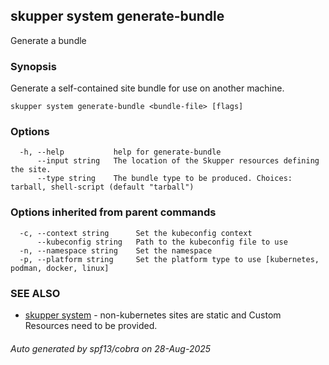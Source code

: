 ## skupper system generate-bundle

Generate a bundle

### Synopsis

Generate a self-contained site bundle for use on another machine.

```
skupper system generate-bundle <bundle-file> [flags]
```

### Options

```
  -h, --help           help for generate-bundle
      --input string   The location of the Skupper resources defining the site.
      --type string    The bundle type to be produced. Choices: tarball, shell-script (default "tarball")
```

### Options inherited from parent commands

```
  -c, --context string      Set the kubeconfig context
      --kubeconfig string   Path to the kubeconfig file to use
  -n, --namespace string    Set the namespace
  -p, --platform string     Set the platform type to use [kubernetes, podman, docker, linux]
```

### SEE ALSO

* [skupper system](skupper_system.md)	 - non-kubernetes sites are static and Custom Resources need to be provided.

###### Auto generated by spf13/cobra on 28-Aug-2025
